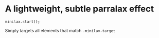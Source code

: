# A lightweight, subtle parralax effect

```
minilax.start();
```

Simply targets all elements that match `.minilax-target`
